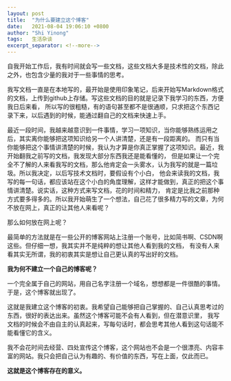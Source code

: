 ```yaml
---
layout: post 
title:  "为什么要建立这个博客"
date:   2021-08-04 19:06:10 +0800 
author: "Shi Yinong"
tags:   生活杂谈
excerpt_separator: <!--more-->
---
```


自我开始工作后，我有时间就会写一些文档，这些文档大多是技术性的文档，除此之外，也包含少量的我对于一些事情的思考。
<!--more-->

我写文档一直是在本地写的，最开始是使用印象笔记，后来开始写Markdown格式的文档，上传到github上存储。写这些文档的目的就是记录下我学习的东西，方便我日后来看，
所以写的很粗糙，有的语句甚至都不是很通顺，只求把这个东西记录下来，以后遇到的时候，能通过翻自己的文档来快速上手。

最近一段时间，我越来越意识到一件事情，学习一项知识，当你能够熟练运用之后，其实离你能够把这项知识给另一个人讲清楚，还是有一段距离的。
而只有当你能够把这个事情讲清楚的时候，我认为才算是你真正掌握了这项知识。最近，我开始翻我之前写的文档，我发现大部分东西我还是能看懂的，
但是如果让一个完全不了解的人来看我写的文档，那么他肯定会一头雾水，认为我写的就是一篇垃圾。所以我决定，以后写技术文档时，要假设有个小白，
他会来读我的文档，我写的每一句话，都应该站在这个小白的角度理解，这样才能做到，真正的把这个事情讲清楚。说实话，这种方式来写文档，花的时间和精力，
肯定是比我之前那种方式要多得多的。所以我开始萌生了一个想法，自己花了很多精力写的文章，为何不放在网上，真正的让其他人来看呢？

那么如何放在网上呢？

最简单的方法就是在一些公开的博客网站上注册一个账号，比如简书啊、CSDN啊这些。但仔细一想，我其实并不是纯粹的想让其他人看到我的文档，
有没有人来看其实无所谓，我的初衷其实是想让自己更认真的写出好的文档。

**我为何不建立一个自己的博客呢？**

一个完全属于自己的网站，用自己名字注册一个域名，想想都是一件很酷的事情。于是，这个博客就出现了。

这就是我建立这个博客的初衷。我希望自己能够把自己掌握的、自己认真思考过的东西，很好的表达出来。虽然这个博客可能不会有人看到，但在潜意识里，
我写文档的时候会不由自主的认真起来，写每句话时，都会思考其他人看到这句话能不能看懂它的含义。

我不会花时间去经营、四处宣传这个博客，这个网站也不会是一个很漂亮、内容丰富的网站。我只会把自己认为有趣的、有价值的东西，写在上面，仅此而已。

**这就是这个博客存在的意义。**
